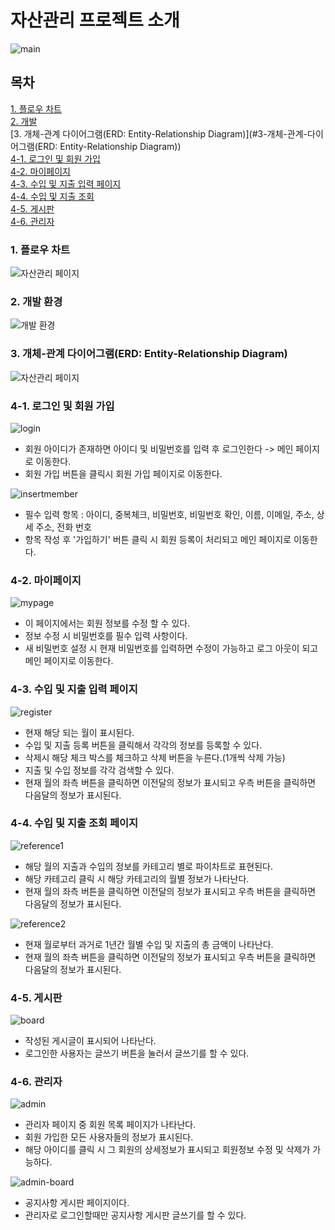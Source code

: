 # 자산관리 프로젝트 소개
![main](https://user-images.githubusercontent.com/66577309/83989759-698e5680-a982-11ea-92f7-6ef4b41f5666.PNG)

## 목차
[1. 플로우 차트](#1-플로우-차트)<br>
[2. 개발 ](#2-개발-환경)<br>
[3. 개체-관계 다이어그램(ERD: Entity-Relationship Diagram)](#3-개체-관계-다이어그램(ERD: Entity-Relationship Diagram))<br>
[4-1. 로그인 및 회원 가입](#4-1-로그인-및-회원-가입)<br>
[4-2. 마이페이지](#4-2-마이페이지)<br>
[4-3. 수입 및 지출 입력 페이지](#4-3-수입-및-지출-입력-페이지)<br>
[4-4. 수입 및 지출 조회 ](#4-4-수입-및-지출-조회-페이지)<br>
[4-5. 게시판](#4-5-게시판)<br>
[4-6. 관리자](#4-6-관리자)

### 1. 플로우 차트
![자산관리 페이지](https://user-images.githubusercontent.com/66577309/84332987-676a0900-abc9-11ea-826c-4841c13080a4.JPG)

### 2. 개발 환경
![개발 환경](https://user-images.githubusercontent.com/66577309/84333399-9e8cea00-abca-11ea-85f9-a0ff73b01e36.JPG)

### 3. 개체-관계 다이어그램(ERD: Entity-Relationship Diagram)
![자산관리 페이지](https://user-images.githubusercontent.com/66577309/84332987-676a0900-abc9-11ea-826c-4841c13080a4.JPG)

### 4-1. 로그인 및 회원 가입
![login](https://user-images.githubusercontent.com/66577309/83991951-7a8e9600-a989-11ea-84e4-ae8bfc304167.JPG)
* 회원 아이디가 존재하면 아이디 및 비밀번호를 입력 후 로그인한다 -> 메인 페이지로 이동한다.
* 회원 가입 버튼을 클릭시 회원 가입 페이지로 이동한다.

![insertmember](https://user-images.githubusercontent.com/66577309/83991954-7d898680-a989-11ea-9dee-f847ab0c577f.JPG)
* 필수 입력 항목 : 아이디, 중복체크, 비밀번호, 비밀번호 확인, 이름, 이메일, 주소, 상세 주소, 전화 번호
* 항목 작성 후 '가입하기' 버튼 클릭 시 회원 등록이 처리되고 메인 페이지로 이동한다.

### 4-2. 마이페이지
![mypage](https://user-images.githubusercontent.com/66577309/83991779-dd336200-a988-11ea-9e0f-4b3bb45e5e76.JPG)
* 이 페이지에서는 회원 정보를 수정 할 수 있다.
* 정보 수정 시 비밀번호를 필수 입력 사항이다.
* 새 비밀번호 설정 시 현재 비밀번호를 입력하면 수정이 가능하고 로그 아웃이 되고 메인 페이지로 이동한다.

### 4-3. 수입 및 지출 입력 페이지
![register](https://user-images.githubusercontent.com/66577309/83991783-df95bc00-a988-11ea-958f-a2485d1e9d4e.JPG)
* 현재 해당 되는 월이 표시된다.
* 수입 및 지출 등록 버튼을 클릭해서 각각의 정보를 등록할 수 있다.
* 삭제시 해당 체크 박스를 체크하고 삭제 버튼을 누른다.(1개씩 삭제 가능)
* 지출 및 수입 정보를 각각 검색할 수 있다.
* 현재 월의 좌측 버튼을 클릭하면 이전달의 정보가 표시되고 우측 버튼을 클릭하면 다음달의 정보가 표시된다.

### 4-4. 수입 및 지출 조회 페이지
![reference1](https://user-images.githubusercontent.com/66577309/83991786-e15f7f80-a988-11ea-9b32-33c29d40ed60.JPG)
* 해당 월의 지출과 수입의 정보를 카테고리 별로 파이차트로 표현된다.
* 해당 카테고리 클릭 시 해당 카테고리의 월별 정보가 나타난다.
* 현재 월의 좌측 버튼을 클릭하면 이전달의 정보가 표시되고 우측 버튼을 클릭하면 다음달의 정보가 표시된다.

![reference2](https://user-images.githubusercontent.com/66577309/83991788-e3294300-a988-11ea-8323-61b5aa344d63.JPG)
* 현재 월로부터 과거로 1년간 월별 수입 및 지출의 총 금액이 나타난다.
* 현재 월의 좌측 버튼을 클릭하면 이전달의 정보가 표시되고 우측 버튼을 클릭하면 다음달의 정보가 표시된다.

### 4-5. 게시판
![board](https://user-images.githubusercontent.com/66577309/83991790-e45a7000-a988-11ea-9ee8-4eb215f52b34.JPG)
* 작성된 게시글이 표시되어 나타난다.
* 로그인한 사용자는 글쓰기 버튼을 눌러서 글쓰기를 할 수 있다.

### 4-6. 관리자
![admin](https://user-images.githubusercontent.com/66577309/83991795-e58b9d00-a988-11ea-9602-5c19c1e5cad1.JPG)
* 관리자 페이지 중 회원 목록 페이지가 나타난다.
* 회원 가입한 모든 사용자들의 정보가 표시된다.
* 해당 아이디를 클릭 시 그 회원의 상세정보가 표시되고 회원정보 수정 및 삭제가 가능하다.

![admin-board](https://user-images.githubusercontent.com/66577309/83991798-e6bcca00-a988-11ea-9a2b-c3de31b4bcb5.JPG)
* 공지사항 게시판 페이지이다.
* 관리자로 로그인할때만 공지사항 게시판 글쓰기를 할 수 있다.
